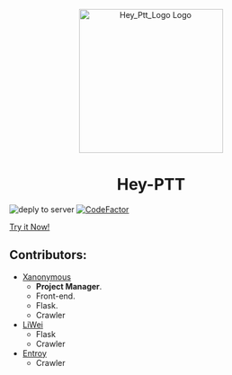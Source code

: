 <p align="center">
  <a href="https://ptt.npc-go.com" target="_blank">
    <img alt="Hey_Ptt_Logo Logo" width="256px" src="https://i.imgur.com/dLHhTGV.png">
  </a>
</p>
<h1 align="center">Hey-PTT</h1>

![deply to server](https://github.com/NPC-GO/hey-ptt/workflows/deply%20to%20server/badge.svg)
[![CodeFactor](https://www.codefactor.io/repository/github/npc-go/hey-ptt/badge)](https://www.codefactor.io/repository/github/npc-go/hey-ptt)

[Try it Now!](https://ptt.xcc.tw)

## Contributors:
- [Xanonymous](https://github.com/Xanonymous-GitHub)
    - **Project Manager**.
    - Front-end.
    - Flask.
    - Crawler
- [LiWei](https://github.com/txya900619)
    - Flask
    - Crawler
- [Entroy](https://github.com/entroy0421)
    - Crawler


